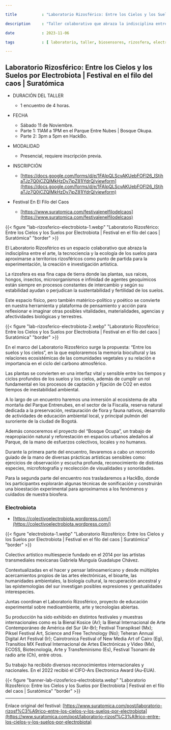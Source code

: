 ```yaml
---

title           : "Laboratorio Rizosférico: Entre los Cielos y los Suelos por Electrobiota | Festival en el filo del caos | Suratómica"

description     : "Taller colaborativo que abraza la indisciplina entre el arte, la tecnociencia y la ecología de los suelos para aproximarse a territorios rizosféricos para la experimentación, la creación e investigación artística."

date            : 2023-11-06

tags            : [ laboratorio, taller, biosensores, rizosfera, electrobiota, suratómica, festival, EnElFiloDelCaos ]

---
```


## Laboratorio Rizosférico: Entre los Cielos y los Suelos por Electrobiota | Festival en el filo del caos | Suratómica

- DURACIÓN DEL TALLER
    - 1 encuentro de 4 horas.

- FECHA
    - Sábado 11 de Noviembre.
    - Parte 1: 11AM a 1PM en el Parque Entre Nubes | Bosque Okupa.
    - Parte 2: 3pm a 5pm en HackBo.

- MODALIDAD
    - Presencial, requiere inscripción previa.

- INSCRIPCIÓN
    - [https://docs.google.com/forms/d/e/1FAIpQLScvAKUebFOFl26_IStjhaTJz7Q0iCZQIMkHzDv7ipZ81IYdrQ/viewform](https://docs.google.com/forms/d/e/1FAIpQLScvAKUebFOFl26_IStjhaTJz7Q0iCZQIMkHzDv7ipZ81IYdrQ/viewform)

- Festival En El Filo del Caos
    - [https://www.suratomica.com/festivalenelfilodelcaos](https://www.suratomica.com/festivalenelfilodelcaos) 

{{< figure "lab-rizosferico-electrobiota-1.webp" "Laboratorio Rizosférico: Entre los Cielos y los Suelos por Electrobiota | Festival en el filo del caos | Suratómica" "border" >}}

El Laboratorio Rizosférico es un espacio colaborativo 
que abraza la indisciplina entre el arte, la tecnociencia y la ecología de los suelos 
para aproximarse a territorios rizosféricos como punto de partida 
para la experimentación, la creación e investigación artística. 

La rizosfera es esa fina capa de tierra donde las plantas, sus raíces, hongos, insectos, microorganismos 
e infinidad de agentes geoquímicos están siempre en procesos constantes de intercambio 
y según su estabilidad ayudan o perjudican la sustentabilidad y fertilidad de los suelos. 

Este espacio físico, pero también matérico-político y poético 
se convierte en nuestra herramienta y plataforma de pensamiento 
y acción para reflexionar e imaginar otras posibles 
vitalidades, materialidades, agencias y afectividades biológicas y terrestres. 

{{< figure "lab-rizosferico-electrobiota-2.webp" "Laboratorio Rizosférico: Entre los Cielos y los Suelos por Electrobiota | Festival en el filo del caos | Suratómica" "border" >}}

En el marco del Laboratorio Rizosférico surge la propuesta: “Entre los suelos y los cielos”, 
en la que exploraremos la memoria biocultural y las relaciones ecosistémicas de las comunidades vegetales 
y su relación e importancia en el ciclo del carbono atmosférico. 

Las plantas se convierten en una interfaz vital y sensible entre los tiempos y ciclos profundos de los suelos y los cielos, 
además de cumplir un rol fundamental en los procesos de captación y fijación de CO2 en estos tiempos de inestabilidad ambiental. 

A lo largo de un encuentro haremos una inmersión al ecosistema de alta montaña del Parque Entrenubes, 
en el sector de la Fiscalía, reserva natural dedicada a la preservación, restauración de flora y fauna nativos, 
desarrollo de actividades de educación ambiental local, y principal pulmón del suroriente de la ciudad de Bogotá. 

Además conoceremos el proyecto del “Bosque Ocupa”, 
un trabajo de reapropiación natural y reforestación en espacios urbanos aledaños al Parque,
de la mano de esfuerzos colectivos, locales y no humanxs. 

Durante la primera parte del encuentro, 
llevaremos a cabo un recorrido guiado de la mano de diversas prácticas artísticas sensibles como: 
ejercicios de observación y escucha profunda, 
reconocimiento de distintas especies, microfotografía y recolección de visualidades y sonoridades. 

Para la segunda parte del encuentro nos trasladaremos a HackBo, 
donde lxs participantxs explorarán algunas técnicas de sonificación 
y construirán una bioestación experimental para aproximarnos a los fenómenos y cuidados de nuestra biosfera. 

### Electrobiota

- [https://colectivoelectrobiota.wordpress.com/](https://colectivoelectrobiota.wordpress.com/)

{{< figure "electrobiota-1.webp" "Laboratorio Rizosférico: Entre los Cielos y los Suelos por Electrobiota | Festival en el filo del caos | Suratómica" "border" >}}

Colectivx artístico multiespecie 
fundado en el 2014 por las artistas transmediales mexicanas 
Gabriela Munguía Guadalupe Chávez. 

Contextualizadas en el hacer y pensar latinoamericano 
y desde múltiples acercamientos propios de las artes electrónicas, 
el bioarte, las humanidades ambientales, la biología cultural, la recuperación ancestral 
y las epistemologías del sur investigan posibles expresiones y gestualidades interespecies. 

Juntas coordinan el Laboratorio Rizosférico, 
proyecto de educación experimental sobre medioambiente, arte y tecnologías abiertas. 

Su producción ha sido exhibido en distintos festivales 
y muestras internacionales como es la Bienal Kosice (Ar); 
la Bienal Internacional de Arte Contemporáneo de América del Sur (Ar-Br); 
Festival Transpiksel (Mx); Piksel Festival Art, Science and Free Technology (No); 
Teheran Annual Digital Art Festival (Ir); Cairotronica Festival of New Media Art of Cairo (Eg), 
Transitios MX Festival Internacional de Artes Electrónicas y Video (Mx), ECOSS, 
Biotecnología, Arte y Transfeminismo (Es), Festival Tsonami de radio arte (Ch), entre otros. 

Su trabajo ha recibido diversos reconocimientos internacionales y nacionales. 
En el 2022 recibió el CIFO-Ars Electronica Award (Au-EUA).

{{< figure "banner-lab-rizosferico-electrobiota.webp" "Laboratorio Rizosférico: Entre los Cielos y los Suelos por Electrobiota | Festival en el filo del caos | Suratómica" "border" >}}

---

Enlace original del festival: [https://www.suratomica.com/post/laboratorio-rizosf%C3%A9rico-entre-los-cielos-y-los-suelos-por-electrobiota](https://www.suratomica.com/post/laboratorio-rizosf%C3%A9rico-entre-los-cielos-y-los-suelos-por-electrobiota) 

